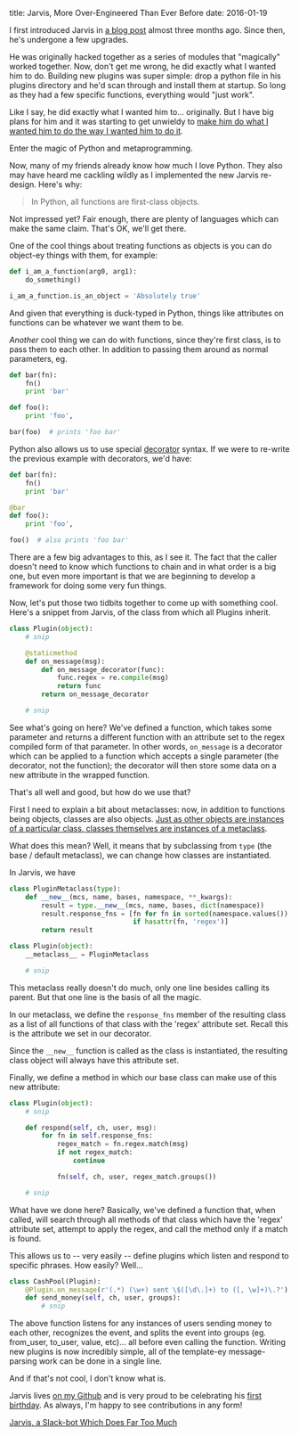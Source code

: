 title: Jarvis, More Over-Engineered Than Ever Before
date: 2016-01-19

I first introduced Jarvis in [a blog post](/blog/2015-10-17-jarvis) almost
three months ago. Since then, he's undergone a few upgrades.

He was originally hacked together as a series of modules that "magically"
worked together. Now, don't get me wrong, he did exactly what I wanted him to
do. Building new plugins was super simple: drop a python file in his plugins
directory and he'd scan through and install them at startup. So long as they
had a few specific functions, everything would "just work".

Like I say, he did exactly what I wanted him to... originally. But I have big
plans for him and it was starting to get unwieldy to [make him do what I wanted
him to do the way I wanted him to do it](https://youtu.be/b1xnSRjPscI?t=22s).

Enter the magic of Python and metaprogramming.

Now, many of my friends already know how much I love Python. They also may have
heard me cackling wildly as I implemented the new Jarvis re-design. Here's why:

> In Python, all functions are first-class objects.

Not impressed yet? Fair enough, there are plenty of languages which can make
the same claim. That's OK, we'll get there.

One of the cool things about treating functions as objects is you can do
object-ey things with them, for example:
```python
def i_am_a_function(arg0, arg1):
    do_something()

i_am_a_function.is_an_object = 'Absolutely true'
```
And given that everything is duck-typed in Python, things like attributes on
functions can be whatever we want them to be.

_Another_ cool thing we can do with functions, since they're first class, is to
pass them to each other. In addition to passing them around as normal
parameters, eg.
```python
def bar(fn):
    fn()
    print 'bar'

def foo():
    print 'foo',

bar(foo)  # prints 'foo bar'
```
Python also allows us to use special
[decorator](https://wiki.python.org/moin/PythonDecorators) syntax. If we were
to re-write the previous example with decorators, we'd have:
```python
def bar(fn):
    fn()
    print 'bar'

@bar
def foo():
    print 'foo',

foo()  # also prints 'foo bar'
```
There are a few big advantages to this, as I see it. The fact that the caller
doesn't need to know which functions to chain and in what order is a big one,
but even more important is that we are beginning to develop a framework for
doing some very fun things.

Now, let's put those two tidbits together to come up with something cool.
Here's a snippet from Jarvis, of the class from which all Plugins inherit.

```python
class Plugin(object):
    # snip

    @staticmethod
    def on_message(msg):
        def on_message_decorator(func):
            func.regex = re.compile(msg)
            return func
        return on_message_decorator

    # snip
```

See what's going on here? We've defined a function, which takes some parameter
and returns a different function with an attribute set to the regex compiled
form of that parameter. In other words, `on_message` is a decorator which can
be applied to a function which accepts a single parameter (the decorator, not
the function); the decorator will then store some data on a new attribute in
the wrapped function.

That's all well and good, but how do we use that?

First I need to explain a bit about metaclasses: now, in addition to functions
being objects, classes are also objects. [Just as other objects are instances
of a particular class, classes themselves are instances of a
metaclass](https://en.wikibooks.org/wiki/Python_Programming/Metaclasses).

What does this mean? Well, it means that by subclassing from `type` (the base /
default metaclass), we can change how classes are instantiated.

In Jarvis, we have
```python
class PluginMetaclass(type):
    def __new__(mcs, name, bases, namespace, **_kwargs):
        result = type.__new__(mcs, name, bases, dict(namespace))
        result.response_fns = [fn for fn in sorted(namespace.values())
                               if hasattr(fn, 'regex')]
        return result

class Plugin(object):
    __metaclass__ = PluginMetaclass

    # snip
```
This metaclass really doesn't do much, only one line besides calling its
parent. But that one line is the basis of all the magic.

In our metaclass, we define the `response_fns` member of the resulting class as
a list of all functions of that class with the 'regex' attribute set. Recall
this is the attribute we set in our decorator.

Since the `__new__` function is called as the class is instantiated, the
resulting class object will always have this attribute set.

Finally, we define a method in which our base class can make use of this new
attribute:
```python
class Plugin(object):
    # snip

    def respond(self, ch, user, msg):
        for fn in self.response_fns:
            regex_match = fn.regex.match(msg)
            if not regex_match:
                continue

            fn(self, ch, user, regex_match.groups())

    # snip
```

What have we done here? Basically, we've defined a function that, when called,
will search through all methods of that class which have the 'regex' attribute
set, attempt to apply the regex, and call the method only if a match is found.

This allows us to -- very easily -- define plugins which listen and respond to
specific phrases. How easily? Well...
```python
class CashPool(Plugin):
    @Plugin.on_message(r'(.*) (\w+) sent \$([\d\.]+) to ([, \w]+)\.?')
    def send_money(self, ch, user, groups):
        # snip
```
The above function listens for any instances of users sending money to each
other, recognizes the event, and splits the event into groups (eg. from_user,
to_user, value, etc)... all before even calling the function. Writing new
plugins is now incredibly simple, all of the template-ey message-parsing work
can be done in a single line.

And if that's not cool, I don't know what is.

Jarvis lives [on my Github](https://github.com/TheKevJames/jarvis) and is very
proud to be celebrating his
[first birthday](https://github.com/TheKevJames/jarvis/releases/tag/1.0.0). As
always, I'm happy to see contributions in any form!

<div class='prev-post'><a href='/blog/2015-10-17-jarvis'>Jarvis, a Slack-bot
Which Does Far Too Much</a></div>
